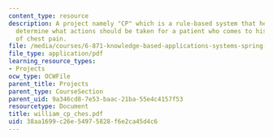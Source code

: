 ```yaml
---
content_type: resource
description: A project namely "CP" which is a rule-based system that helps a doctor
  determine what actions should be taken for a patient who comes to his office complaining
  of chest pain.
file: /media/courses/6-871-knowledge-based-applications-systems-spring-2005/38aa1699c26e54975828f6e2ca45d4c6_william_cp_ches.pdf
file_type: application/pdf
learning_resource_types:
- Projects
ocw_type: OCWFile
parent_title: Projects
parent_type: CourseSection
parent_uid: 9a346cd8-7e53-baac-21ba-55e4c4157f53
resourcetype: Document
title: william_cp_ches.pdf
uid: 38aa1699-c26e-5497-5828-f6e2ca45d4c6
---
```

